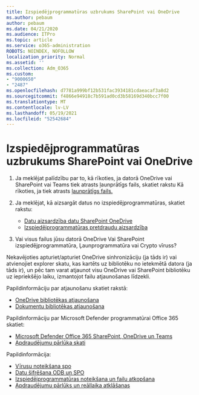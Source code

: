 ```yaml
---
title: Izspiedējprogrammatūras uzbrukums SharePoint vai OneDrive
ms.author: pebaum
author: pebaum
ms.date: 04/21/2020
ms.audience: ITPro
ms.topic: article
ms.service: o365-administration
ROBOTS: NOINDEX, NOFOLLOW
localization_priority: Normal
ms.assetid: ''
ms.collection: Adm_O365
ms.custom:
- "9000650"
- "2487"
ms.openlocfilehash: d7781a999bf12b531fac3934181cdaeacaf3a8d2
ms.sourcegitcommit: f4866e94918c7b591ad0cd3b58169d340bcc7f00
ms.translationtype: MT
ms.contentlocale: lv-LV
ms.lasthandoff: 05/19/2021
ms.locfileid: "52542684"
---
```

# <a name="ransomware-attack-in-sharepoint-or-onedrive"></a>Izspiedējprogrammatūras uzbrukums SharePoint vai OneDrive

1.  Ja meklējat palīdzību par to, kā rīkoties, ja datorā OneDrive vai SharePoint vai Teams tiek atrasts ļaunprātīgs fails, skatiet rakstu Kā rīkoties, ja tiek atrasts [ļaunprātīgs fails.](https://support.office.com/en-ie/article/what-to-do-when-a-malicious-file-is-found-in-sharepoint-online-onedrive-or-microsoft-teams-01e902ad-a903-4e0f-b093-1e1ac0c37ad2)
2. Ja meklējat, kā aizsargāt datus no izspiedējprogrammatūras, skatiet rakstu:
    - [Datu aizsardzība datu SharePoint OneDrive](/sharepoint/safeguarding-your-data) 
    - [Izspiedējprogrammatūras pretdraudu aizsardzība](/windows/security/threat-protection/intelligence/ransomware-malware)    

3.  Vai visus failus jūsu datorā OneDrive Vai SharePoint izspiedējprogrammatūra, Ļaunprogrammatūra vai Crypto vīruss? 

Nekavējoties apturiet/apturiet OneDrive sinhronizāciju (ja tāds ir) vai atvienojiet explorer skatu, kas kartēts uz bibliotēku no ietekmētā datora (ja tāds ir), un pēc tam varat atjaunot visu OneDrive vai SharePoint bibliotēku uz iepriekšējo laiku, izmantojot failu atjaunošanas līdzekli. 

Papildinformāciju par atjaunošanu skatiet rakstā:

- [OneDrive bibliotēkas atjaunošana](https://support.office.com/article/restore-your-onedrive-fa231298-759d-41cf-bcd0-25ac53eb8a150)
- [Dokumentu bibliotēkas atjaunošana](https://support.office.com/article/restore-a-document-library-317791c3-8bd0-4dfd-8254-3ca90883d39a)

Papildinformāciju par Microsoft Defender programmatūrai Office 365 skatiet:
- [Microsoft Defender Office 365 SharePoint, OneDrive un Teams](/microsoft-365/security/office-365-security/atp-for-spo-odb-and-teams)
- [Apdraudējumu pārlūka skati](/microsoft-365/security/office-365-security/threat-explorer-views)

Papildinformācija:

- [Vīrusu noteikšana spo](/microsoft-365/security/office-365-security/virus-detection-in-spo)</br>
- [Datu šifrēšana ODB un SPO](/microsoft-365/compliance/data-encryption-in-odb-and-spo)</br>
- [Izspiedējprogrammatūras noteikšana un failu atkopšana](https://support.office.com/article/Ransomware-detection-and-recovering-your-files-0d90ec50-6bfd-40f4-acc7-b8c12c73637f)</br>
- [Apdraudējumu pārlūks un reāllaika atklāšanas](/microsoft-365/security/office-365-security/threat-explorer-views)